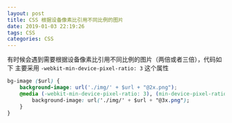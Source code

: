 ```yaml
---
layout: post
title: CSS 根据设备像素比引用不同比例的图片
date: 2019-01-03 22:19:26
tags: CSS
categories: CSS
---
```


有时候会遇到需要根据设备像素比引用不同比例的图片（两倍或者三倍），代码如下
主要采用 `-webkit-min-device-pixel-ratio: 3` 这个属性

```css
bg-image ($url) {
    background-image: url('./img/' + $url + "@2x.png");
    @media (-webkit-min-device-pixel-ratio: 3), (min-device-pixel-ratio: 3) {
        background-image: url('./img/' + $url + "@3x.png");
    }
}
    
```


